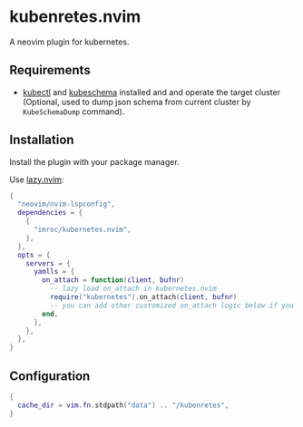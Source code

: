 # kubenretes.nvim

A neovim plugin for kubernetes.

## Requirements

- [kubectl](https://kubernetes.io/docs/tasks/tools/#kubectl) and [kubeschema](https://github.com/imroc/kubeschema) installed and and operate the target cluster (Optional, used to dump json schema from current cluster by `KubeSchemaDump` command).

## Installation

Install the plugin with your package manager.

Use [lazy.nvim](https://github.com/folke/lazy.nvim):

```lua
{
  "neovim/nvim-lspconfig",
  dependencies = {
    {
      "imroc/kubernetes.nvim",
    },
  },
  opts = {
    servers = {
      yamlls = {
        on_attach = function(client, bufnr)
          -- lazy load on_attach in kubernetes.nvim
          require("kubernetes").on_attach(client, bufnr)
          -- you can add other customized on_attach logic below if you want
        end,
      },
    },
  },
}
```

##  Configuration

```lua
{
  cache_dir = vim.fn.stdpath("data") .. "/kubenretes",
}
```
